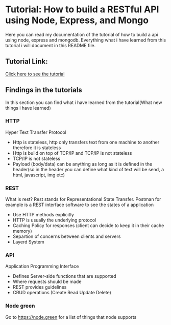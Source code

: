 # Tutorial: How to build a RESTful API using Node, Express, and Mongo
Here you can read my documentation of the tutorial of how to build a api using node, express and mongodb. Everything what i have learned from this tutorial i will document in this README file. 

## Tutorial Link:
[Click here to see the tutorial](https://www.youtube.com/watch?v=o3ka5fYysBM)

## Findings in the tutorials
In this section you can find what i have learned from the tutorial(What new things i have learned)

### HTTP
Hyper Text Transfer Protocol
* Http is stateless, http only transfers text from one machine to another therefore it is stateless
* Http is build on top of TCP/IP and TCP/IP is not stateless
* TCP/IP is not stateless 
* Payload (body/data) can be anything as long as it is defined in the header(so in the header you can define what kind of text will be send, a html, javascript, img etc)  
### REST
What is rest? Rest stands for Representational State Transfer. 
Postman for example is a REST interface software to see the states of a application
* Use HTTP methods explicitly
* HTTP is usually the underlying protocol
* Caching Policy for responses (client can decide to keep it in their cache memory)
* Separtion of concerns between clients and servers
* Layerd System

### API
Application Programming Interface
* Defines Server-side functions that are supported
* Where requests should be made
* REST provides guidelines
* CRUD operations (Create Read Update Delete) 

### Node green
Go to https://node.green for a list of things that node supports